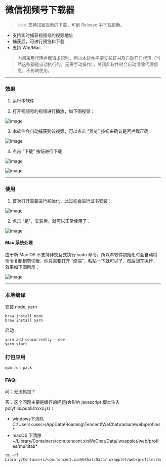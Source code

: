 # 微信视频号下载器

> 🔥🔥🔥 支持加密视频的下载，可到 Release 中下载更新。

- 支持实时捕获视频号的视频地址
- 捕获后，可进行预览和下载
- 支持 Win/Mac

> 内部采用代理拦截请求识别，所以本软件需要安装证书及自动开启代理（当然这些都是自动执行的，无需手动操作）。关闭此软件时会自动清除代理信息，不影响使用。

---

### 效果

1. 运行本软件

2. 打开视频号的视频进行播放，如下图视频：

![image](https://user-images.githubusercontent.com/11046969/169697581-6851f4d1-376b-42c5-825b-8e8101261027.png)

3. 本软件会自动捕获到该视频，可以点击 “预览” 按钮来确认是否拦截正确

![image](https://user-images.githubusercontent.com/11046969/169732758-90685ad1-6092-4c27-bfc5-ff13588f4927.png)



4. 点击 “下载” 按钮进行下载

![image](https://user-images.githubusercontent.com/11046969/169732854-371c5962-b9a1-47da-90a4-d50473e08509.png)


![image](https://user-images.githubusercontent.com/11046969/169698058-5d9f213e-91c7-4f77-872e-db3d983d1a97.png)


---
### 使用

1. 首次打开需要进行初始化，此过程会进行证书安装：

![image](https://user-images.githubusercontent.com/11046969/169732890-9d7af116-d9f3-47cc-a2d7-091b78930c94.png)


2. 点击 “是”，安装后，就可以正常使用了：

![image](https://user-images.githubusercontent.com/11046969/169732926-5c8cfce4-4856-48e2-a268-22e1e5278c2d.png)


#### Mac 系统处理

由于新 Mac OS 不支持非交互式执行 sudo 命令，所以本软件初始化时会自动将命令复制到剪切板，你只需要打开 “终端”，粘贴一下就可以了，然后回车执行，效果如下图所示：

![image](https://user-images.githubusercontent.com/11046969/169732943-4815fa79-dda4-4bfd-904c-70d8e625d8f6.png)

---
### 本地编译

安装 node, yarn
```
brew install node
brew install yarn
```

启动
```
yarn add concurrently --dev
yarn start
```

### 打包应用
```
npm run pack
```


### FAQ:

问：无法抓包？

答：这个问题主要是缓存的问题(会影响 javascript 脚本注入 polyfills.publishxxx.js)：
* windows下清除 C:\Users\<user>\AppData\Roaming\Tencent\WeChat\radium\web\profiles\*
* macOS 下清除 ~/Library/Containers/com.tencent.xinWeChat/Data/.wxapplet/web/profiles/multitab*
```
rm -rf Library/Containers/com.tencent.xinWeChat/Data/.wxapplet/web/profiles/multitab*
```
